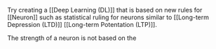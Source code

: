 Try creating a [[Deep Learning (DL)]] that is based on new rules for [[Neuron]] such as statistical ruling for neurons similar to [[Long-term Depression (LTD)]] [[Long-term Potentation (LTP)]].

The strength of a neuron is not based on the 